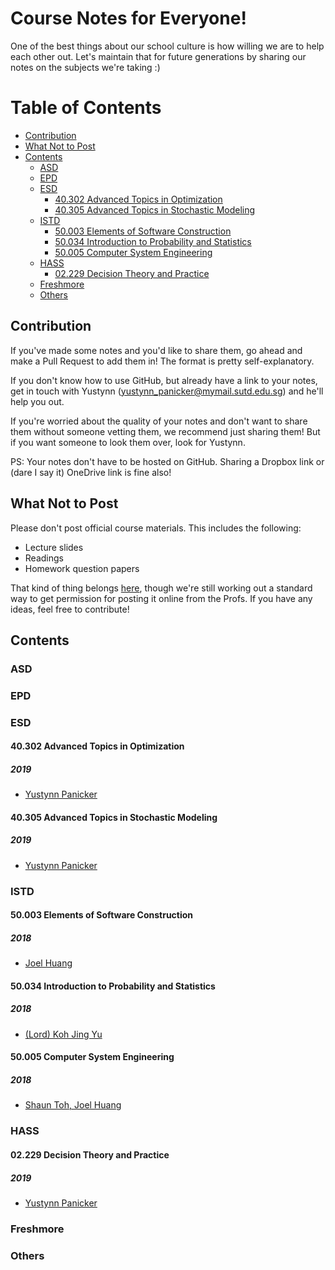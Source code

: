 # Course Notes for Everyone!
One of the best things about our school culture is how willing we are to help each other out. Let's maintain that for future generations by sharing our notes on the subjects we're taking :)

Table of Contents
=================

* [Contribution](#contribution)
* [What Not to Post](#what-not-to-post)
* [Contents](#contents)
   * [ASD](#asd)
   * [EPD](#epd)
   * [ESD](#esd)
      * [40.302 Advanced Topics in Optimization](#40302-advanced-topics-in-optimization)
      * [40.305 Advanced Topics in Stochastic Modeling](#40305-advanced-topics-in-stochastic-modeling)
   * [ISTD](#istd)
      * [50.003 Elements of Software Construction](#50003-elements-of-software-construction)
      * [50.034 Introduction to Probability and Statistics](#50034-introduction-to-probability-and-statistics)
      * [50.005 Computer System Engineering](#50005-computer-system-engineering)
   * [HASS](#hass)
      * [02.229 Decision Theory and Practice](#02229-decision-theory-and-practice)
   * [Freshmore](#freshmore)
   * [Others](#others)

## Contribution
If you've made some notes and you'd like to share them, go ahead and make a Pull Request to add them in! The format is pretty self-explanatory.

If you don't know how to use GitHub, but already have a link to your notes, get in touch with Yustynn (yustynn_panicker@mymail.sutd.edu.sg) and he'll help you out.

If you're worried about the quality of your notes and don't want to share them without someone vetting them, we recommend just sharing them! But if you want someone to look them over, look for Yustynn.

PS: Your notes don't have to be hosted on GitHub. Sharing a Dropbox link or (dare I say it) OneDrive link is fine also!

## What Not to Post
Please don't post official course materials. This includes the following:
- Lecture slides
- Readings
- Homework question papers

That kind of thing belongs [here](https://github.com/OpenSUTD/course-materials), though we're still working out a standard way to get permission for posting it online from the Profs. If you have any ideas, feel free to contribute!

## Contents

### ASD

### EPD

### ESD

#### 40.302 Advanced Topics in Optimization
##### 2019
- [Yustynn Panicker](https://github.com/OpenSUTD/course-notes/blob/master/40.302%20Advanced%20Topics%20in%20Optimization/2019-Yustynn/opti-notes.pdf)

#### 40.305 Advanced Topics in Stochastic Modeling
##### 2019
- [Yustynn Panicker](https://github.com/OpenSUTD/course-notes/blob/master/40.305%20Advanced%20Topics%20in%20Stochastic%20Modeling/2019-Yustynn/atsm-notes.pdf)

### ISTD
#### 50.003 Elements of Software Construction
##### 2018
- [Joel Huang](https://github.com/OpenSUTD/course-materials/blob/master/50.003%20Elements%20of%20Software%20Construction/esc_notes_joel.pdf)

#### 50.034 Introduction to Probability and Statistics
##### 2018
- [(Lord) Koh Jing Yu](https://github.com/OpenSUTD/course-materials/blob/master/50.034%20Introduction%20to%20Probability%20and%20Statistics/pns_notes_kjy.pdf)

#### 50.005 Computer System Engineering
##### 2018
- [Shaun Toh, Joel Huang](https://github.com/OpenSUTD/course-materials/blob/master/50.005%20Computer%20System%20Engineering/cse_notes_shaun.pdf)

### HASS
#### 02.229 Decision Theory and Practice
##### 2019
- [Yustynn Panicker](https://github.com/OpenSUTD/course-notes/tree/master/02.229%20Decision%20Theory%20%26%20Practice/2019-Yustynn)

### Freshmore

### Others
